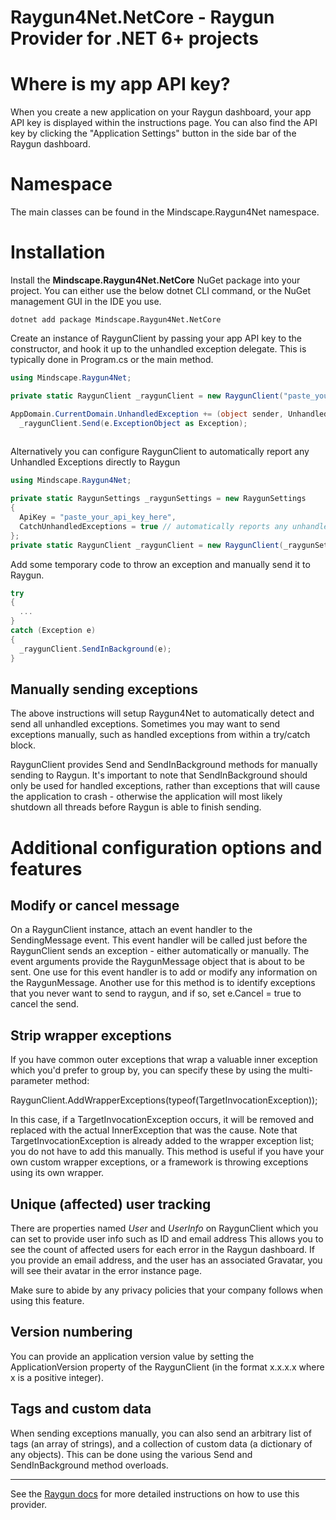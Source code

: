 Raygun4Net.NetCore - Raygun Provider for .NET 6+ projects
===========================================================

Where is my app API key?
========================
When you create a new application on your Raygun dashboard, your app API key is displayed within the instructions page.
You can also find the API key by clicking the "Application Settings" button in the side bar of the Raygun dashboard.

Namespace
=========
The main classes can be found in the Mindscape.Raygun4Net namespace.

Installation
=====

Install the **Mindscape.Raygun4Net.NetCore** NuGet package into your project. You can either use the below dotnet CLI command, or the NuGet management GUI in the IDE you use.

```
dotnet add package Mindscape.Raygun4Net.NetCore
```

Create an instance of RaygunClient by passing your app API key to the constructor, and hook it up to the unhandled exception delegate. This is typically done in Program.cs or the main method.

```csharp
using Mindscape.Raygun4Net;

private static RaygunClient _raygunClient = new RaygunClient("paste_your_api_key_here");

AppDomain.CurrentDomain.UnhandledException += (object sender, UnhandledExceptionEventArgs e) =>
  _raygunClient.Send(e.ExceptionObject as Exception);
  
```

Alternatively you can configure RaygunClient to automatically report any Unhandled Exceptions directly to Raygun

```csharp
using Mindscape.Raygun4Net;

private static RaygunSettings _raygunSettings = new RaygunSettings
{
  ApiKey = "paste_your_api_key_here",
  CatchUnhandledExceptions = true // automatically reports any unhandled exceptions to Raygun
};
private static RaygunClient _raygunClient = new RaygunClient(_raygunSettings);
```

Add some temporary code to throw an exception and manually send it to Raygun.

```csharp
try
{
  ...
}
catch (Exception e)
{
  _raygunClient.SendInBackground(e);
} 
```

Manually sending exceptions
------------------------

The above instructions will setup Raygun4Net to automatically detect and send all unhandled exceptions. Sometimes you may want to send exceptions manually, such as handled exceptions from within a try/catch block.

RaygunClient provides Send and SendInBackground methods for manually sending to Raygun. It's important to note that SendInBackground should only be used for handled exceptions, rather than exceptions that will cause the application to crash - otherwise the application will most likely shutdown all threads before Raygun is able to finish sending. 

Additional configuration options and features
=============================================

Modify or cancel message
------------------------

On a RaygunClient instance, attach an event handler to the SendingMessage event. This event handler will be called just before the RaygunClient sends an exception - either automatically or manually.
The event arguments provide the RaygunMessage object that is about to be sent. One use for this event handler is to add or modify any information on the RaygunMessage.
Another use for this method is to identify exceptions that you never want to send to raygun, and if so, set e.Cancel = true to cancel the send.

Strip wrapper exceptions
------------------------

If you have common outer exceptions that wrap a valuable inner exception which you'd prefer to group by, you can specify these by using the multi-parameter method:

RaygunClient.AddWrapperExceptions(typeof(TargetInvocationException));

In this case, if a TargetInvocationException occurs, it will be removed and replaced with the actual InnerException that was the cause.
Note that TargetInvocationException is already added to the wrapper exception list; you do not have to add this manually.
This method is useful if you have your own custom wrapper exceptions, or a framework is throwing exceptions using its own wrapper.

Unique (affected) user tracking
-------------------------------

There are properties named *User* and *UserInfo* on RaygunClient which you can set to provide user info such as ID and email address
This allows you to see the count of affected users for each error in the Raygun dashboard.
If you provide an email address, and the user has an associated Gravatar, you will see their avatar in the error instance page.

Make sure to abide by any privacy policies that your company follows when using this feature.

Version numbering
-----------------

You can provide an application version value by setting the ApplicationVersion property of the RaygunClient (in the format x.x.x.x where x is a positive integer).

Tags and custom data
--------------------

When sending exceptions manually, you can also send an arbitrary list of tags (an array of strings), and a collection of custom data (a dictionary of any objects).
This can be done using the various Send and SendInBackground method overloads.

---
See the [Raygun docs](https://raygun.com/documentation/language-guides/dotnet/crash-reporting/net-core/) for more detailed instructions on how to use this provider.